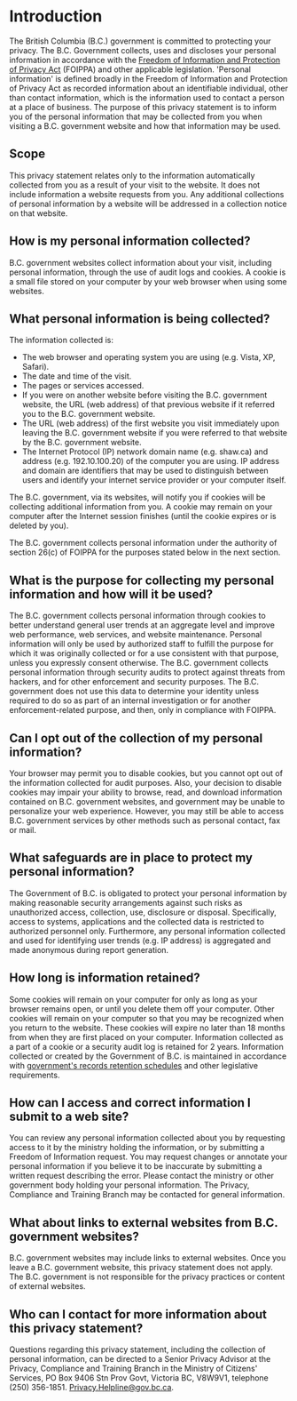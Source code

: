 # Introduction

The British Columbia (B.C.) government is committed to protecting your privacy. The B.C. Government collects, uses and discloses your personal information in accordance with the [Freedom of Information and Protection of Privacy Act](https://www.bclaws.gov.bc.ca/civix/document/id/complete/statreg/96165_00) (FOIPPA) and other applicable legislation. 'Personal information' is defined broadly in the Freedom of Information and Protection of Privacy Act as recorded information about an identifiable individual, other than contact information, which is the information used to contact a person at a place of business. The purpose of this privacy statement is to inform you of the personal information that may be collected from you when visiting a B.C. government website and how that information may be used.

## Scope

This privacy statement relates only to the information automatically collected from you as a result of your visit to the website. It does not include information a website requests from you. Any additional collections of personal information by a website will be addressed in a collection notice on that website.

## How is my personal information collected?

B.C. government websites collect information about your visit, including personal information, through the use of audit logs and cookies. A cookie is a small file stored on your computer by your web browser when using some websites.

## What personal information is being collected?

The information collected is:

- The web browser and operating system you are using (e.g. Vista, XP, Safari).
- The date and time of the visit.
- The pages or services accessed.
- If you were on another website before visiting the B.C. government website, the URL (web address) of that previous website if it referred you to the B.C. government website.
- The URL (web address) of the first website you visit immediately upon leaving the B.C. government website if you were referred to that website by the B.C. government website.
- The Internet Protocol (IP) network domain name (e.g. shaw.ca) and address (e.g. 192.10.100.20) of the computer you are using. IP address and domain are identifiers that may be used to distinguish between users and identify your internet service provider or your computer itself.

The B.C. government, via its websites, will notify you if cookies will be collecting additional information from you. A cookie may remain on your computer after the Internet session finishes (until the cookie expires or is deleted by you).

The B.C. government collects personal information under the authority of section 26(c) of FOIPPA for the purposes stated below in the next section.

## What is the purpose for collecting my personal information and how will it be used?

The B.C. government collects personal information through cookies to better understand general user trends at an aggregate level and improve web performance, web services, and website maintenance. Personal information will only be used by authorized staff to fulfill the purpose for which it was originally collected or for a use consistent with that purpose, unless you expressly consent otherwise. The B.C. government collects personal information through security audits to protect against threats from hackers, and for other enforcement and security purposes. The B.C. government does not use this data to determine your identity unless required to do so as part of an internal investigation or for another enforcement-related purpose, and then, only in compliance with FOIPPA.

## Can I opt out of the collection of my personal information?

Your browser may permit you to disable cookies, but you cannot opt out of the information collected for audit purposes. Also, your decision to disable cookies may impair your ability to browse, read, and download information contained on B.C. government websites, and government may be unable to personalize your web experience. However, you may still be able to access B.C. government services by other methods such as personal contact, fax or mail.

## What safeguards are in place to protect my personal information?

The Government of B.C. is obligated to protect your personal information by making reasonable security arrangements against such risks as unauthorized access, collection, use, disclosure or disposal. Specifically, access to systems, applications and the collected data is restricted to authorized personnel only. Furthermore, any personal information collected and used for identifying user trends (e.g. IP address) is aggregated and made anonymous during report generation.

## How long is information retained?

Some cookies will remain on your computer for only as long as your browser remains open, or until you delete them off your computer. Other cookies will remain on your computer so that you may be recognized when you return to the website. These cookies will expire no later than 18 months from when they are first placed on your computer. Information collected as a part of a cookie or a security audit log is retained for 2 years. Information collected or created by the Government of B.C. is maintained in accordance with [government's records retention schedules](https://www2.gov.bc.ca/gov/content/governments/services-for-government/information-management-technology/records-management) and other legislative requirements.

## How can I access and correct information I submit to a web site?

You can review any personal information collected about you by requesting access to it by the ministry holding the information, or by submitting a Freedom of Information request. You may request changes or annotate your personal information if you believe it to be inaccurate by submitting a written request describing the error. Please contact the ministry or other government body holding your personal information. The Privacy, Compliance and Training Branch may be contacted for general information.

## What about links to external websites from B.C. government websites?

B.C. government websites may include links to external websites. Once you leave a B.C. government website, this privacy statement does not apply. The B.C. government is not responsible for the privacy practices or content of external websites.

## Who can I contact for more information about this privacy statement?

Questions regarding this privacy statement, including the collection of personal information, can be directed to a Senior Privacy Advisor at the Privacy, Compliance and Training Branch in the Ministry of Citizens' Services, PO Box 9406 Stn Prov Govt, Victoria BC, V8W9V1, telephone (250) 356-1851. Privacy.Helpline@gov.bc.ca.

